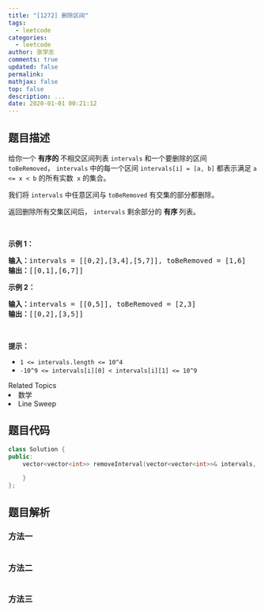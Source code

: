 ```yaml
---
title: "[1272] 删除区间"
tags:
  - leetcode
categories:
  - leetcode
author: 张学志
comments: true
updated: false
permalink:
mathjax: false
top: false
description: ...
date: 2020-01-01 00:21:12
---
```


## 题目描述

<p>给你一个&nbsp;<strong>有序的&nbsp;</strong>不相交区间列表 <code>intervals</code> 和一个要删除的区间 <code>toBeRemoved</code>，&nbsp;<code>intervals</code>&nbsp;中的每一个区间&nbsp;<code>intervals[i] = [a, b]</code>&nbsp;都表示满足&nbsp;<code>a &lt;= x &lt; b</code> 的所有实数&nbsp; <code>x</code>&nbsp;的集合。</p>

<p>我们将&nbsp;<code>intervals</code> 中任意区间与&nbsp;<code>toBeRemoved</code> 有交集的部分都删除。</p>

<p>返回删除所有交集区间后，&nbsp;<code>intervals</code>&nbsp;剩余部分的&nbsp;<strong>有序&nbsp;</strong>列表。</p>

<p>&nbsp;</p>

<p><strong>示例 1：</strong></p>

<pre>
<strong>输入：</strong>intervals = [[0,2],[3,4],[5,7]], toBeRemoved = [1,6]
<strong>输出：</strong>[[0,1],[6,7]]
</pre>

<p><strong>示例 2：</strong></p>

<pre>
<strong>输入：</strong>intervals = [[0,5]], toBeRemoved = [2,3]
<strong>输出：</strong>[[0,2],[3,5]]
</pre>

<p>&nbsp;</p>

<p><strong>提示：</strong></p>

<ul>
	<li><code>1 &lt;= intervals.length &lt;= 10^4</code></li>
	<li><code>-10^9 &lt;= intervals[i][0] &lt; intervals[i][1] &lt;= 10^9</code></li>
</ul>
<div><div>Related Topics</div><div><li>数学</li><li>Line Sweep</li></div></div>

## 题目代码

```cpp
class Solution {
public:
    vector<vector<int>> removeInterval(vector<vector<int>>& intervals, vector<int>& toBeRemoved) {

    }
};
```

## 题目解析

### 方法一

```cpp

```

### 方法二

```cpp

```

### 方法三

```cpp

```

